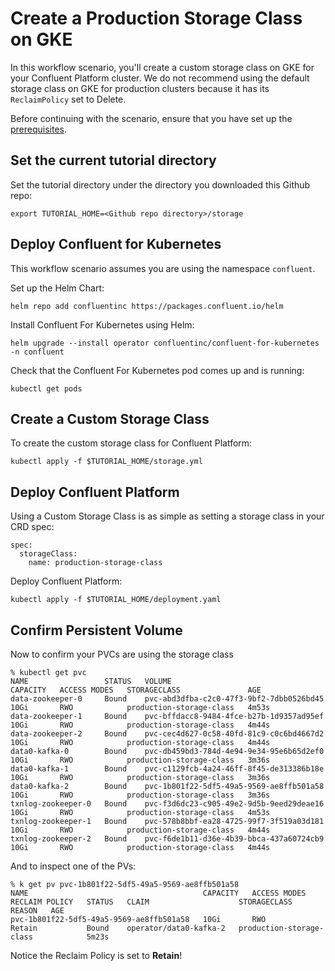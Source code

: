 # Create a Production Storage Class on GKE

In this workflow scenario, you'll create a custom storage class on GKE for your Confluent Platform cluster. We do not recommend using the default storage class on GKE for production clusters because it has its `ReclaimPolicy` set to Delete. 

Before continuing with the scenario, ensure that you have set up the
[prerequisites](/README.md#prerequisites).

## Set the current tutorial directory

Set the tutorial directory under the directory you downloaded this Github repo:

```   
export TUTORIAL_HOME=<Github repo directory>/storage
```

## Deploy Confluent for Kubernetes

This workflow scenario assumes you are using the namespace `confluent`.

Set up the Helm Chart:

```
helm repo add confluentinc https://packages.confluent.io/helm
```

Install Confluent For Kubernetes using Helm:

```
helm upgrade --install operator confluentinc/confluent-for-kubernetes -n confluent
```
  
Check that the Confluent For Kubernetes pod comes up and is running:

```
kubectl get pods
```

## Create a Custom Storage Class

To create the custom storage class for Confluent Platform:
```
kubectl apply -f $TUTORIAL_HOME/storage.yml
```

## Deploy Confluent Platform

Using a Custom Storage Class is as simple as setting a storage class in your CRD spec:

```
spec:
  storageClass:
    name: production-storage-class
```

Deploy Confluent Platform:
```
kubectl apply -f $TUTORIAL_HOME/deployment.yaml
```

## Confirm Persistent Volume

Now to confirm your PVCs are using the storage class
```
% kubectl get pvc 
NAME                 STATUS   VOLUME                                     CAPACITY   ACCESS MODES   STORAGECLASS               AGE
data-zookeeper-0     Bound    pvc-abd3dfba-c2c0-47f3-9bf2-7dbb0526bd45   10Gi       RWO            production-storage-class   4m53s
data-zookeeper-1     Bound    pvc-bffdacc8-9484-4fce-b27b-1d9357ad95ef   10Gi       RWO            production-storage-class   4m44s
data-zookeeper-2     Bound    pvc-cec4d627-0c58-40fd-81c9-c0c6bd4667d2   10Gi       RWO            production-storage-class   4m44s
data0-kafka-0        Bound    pvc-db459bd3-784d-4e94-9e34-95e6b65d2ef0   10Gi       RWO            production-storage-class   3m36s
data0-kafka-1        Bound    pvc-c1129fcb-4a24-46ff-8f45-de313386b18e   10Gi       RWO            production-storage-class   3m36s
data0-kafka-2        Bound    pvc-1b801f22-5df5-49a5-9569-ae8ffb501a58   10Gi       RWO            production-storage-class   3m36s
txnlog-zookeeper-0   Bound    pvc-f3d6dc23-c905-49e2-9d5b-9eed29deae16   10Gi       RWO            production-storage-class   4m53s
txnlog-zookeeper-1   Bound    pvc-578b8bbf-ea28-4725-99f7-3f519a03d181   10Gi       RWO            production-storage-class   4m44s
txnlog-zookeeper-2   Bound    pvc-f6de1b11-d36e-4b39-bbca-437a60724cb9   10Gi       RWO            production-storage-class   4m44s
```

And to inspect one of the PVs:
```
% k get pv pvc-1b801f22-5df5-49a5-9569-ae8ffb501a58
NAME                                       CAPACITY   ACCESS MODES   RECLAIM POLICY   STATUS   CLAIM                    STORAGECLASS               REASON   AGE
pvc-1b801f22-5df5-49a5-9569-ae8ffb501a58   10Gi       RWO            Retain           Bound    operator/data0-kafka-2   production-storage-class            5m23s
```

Notice the Reclaim Policy is set to **Retain**!
